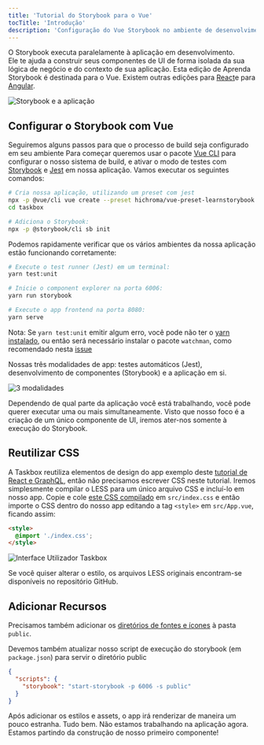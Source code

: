 ```yaml
---
title: 'Tutorial do Storybook para o Vue'
tocTitle: 'Introdução'
description: 'Configuração do Vue Storybook no ambiente de desenvolvimento'
---
```


O Storybook executa paralelamente à aplicação em desenvolvimento.  
Ele te ajuda a construir seus componentes de UI de forma isolada da sua lógica de negócio e do contexto de sua aplicação.
Esta edição de Aprenda Storybook é destinada para o Vue.
Existem outras edições para [React](/react/pt/get-started)e para [Angular](/angular/pt/get-started).

![Storybook e a aplicação](/intro-to-storybook/storybook-relationship.jpg)

## Configurar o Storybook com Vue

Seguiremos alguns passos para que o processo de build seja configurado em seu ambiente
Para começar queremos usar o pacote [Vue CLI](https://cli.vuejs.org) para configurar o nosso sistema de build, e ativar o modo de testes com [Storybook](https://storybook.js.org/) e
[Jest](https://facebook.github.io/jest/) em nossa aplicação. Vamos executar os seguintes comandos:

```bash
# Cria nossa aplicação, utilizando um preset com jest
npx -p @vue/cli vue create --preset hichroma/vue-preset-learnstorybook taskbox
cd taskbox

# Adiciona o Storybook:
npx -p @storybook/cli sb init
```

Podemos rapidamente verificar que os vários ambientes da nossa aplicação estão funcionando corretamente:

```bash
# Execute o test runner (Jest) em um terminal:
yarn test:unit

# Inicie o component explorer na porta 6006:
yarn run storybook

# Execute o app frontend na porta 8080:
yarn serve
```

<div class="aside">
  Nota: Se <code>yarn test:unit</code> emitir algum erro, você pode não ter o <a href="https://yarnpkg.com/lang/en/docs/install/">yarn instalado</a>, ou então será necessário instalar o pacote <code>watchman</code>, como recomendado nesta <a href="https://github.com/facebook/create-react-app/issues/871#issuecomment-252297884">issue</a>
</div>

Nossas três modalidades de app: testes automáticos (Jest), desenvolvimento de componentes (Storybook) e a aplicação em si.

![3 modalidades](/intro-to-storybook/app-three-modalities.png)

Dependendo de qual parte da aplicação você está trabalhando, você pode querer executar uma ou mais simultaneamente.
Visto que nosso foco é a criação de um único componente de UI, iremos ater-nos somente à execução do Storybook.

## Reutilizar CSS
A Taskbox reutiliza elementos de design do app exemplo deste [tutorial de React e GraphQL](https://blog.hichroma.com/graphql-react-tutorial-part-1-6-d0691af25858), então não precisamos escrever CSS neste tutorial. Iremos simplesmente compilar o LESS para um único arquivo CSS e incluí-lo em nosso app. Copie e cole [este CSS compilado](https://github.com/chromaui/learnstorybook-code/blob/master/src/index.css) em `src/index.css` e então importe o CSS dentro do nosso app editando a tag `<style>` em `src/App.vue`, ficando assim:

```html
<style>
  @import './index.css';
</style>
```

![Interface Utilizador Taskbox](/intro-to-storybook/ss-browserchrome-taskbox-learnstorybook.png)

<div class="aside">
  Se você quiser alterar o estilo, os arquivos LESS originais encontram-se disponíveis no repositório GitHub.
</div>

## Adicionar Recursos

Precisamos também adicionar os [diretórios de fontes e ícones](https://github.com/chromaui/learnstorybook-code/tree/master/public) à pasta `public`.

Devemos também atualizar nosso script de execução do storybook (em `package.json`) para servir o diretório public
```json
{
  "scripts": {
    "storybook": "start-storybook -p 6006 -s public"
  }
}
```

Após adicionar os estilos e assets, o app irá renderizar de maneira um pouco estranha. Tudo bem. Não estamos trabalhando na aplicação agora. Estamos partindo da construção de nosso primeiro componente!
